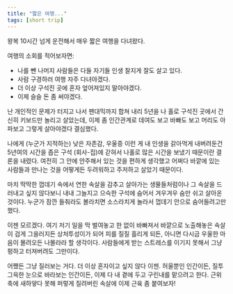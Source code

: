 ```yaml
---
title: "짧은 여행..."
tags: [short trip]
---
```


왕복 10시간 넘게 운전해서 매우 짧은 여행을 다녀왔다.

여행의 소회를 적어보자면:
- 나를 뺀 나머지 사람들은 다들 자기들 인생 찰지게 잘도 살고 있다.
- 사람 구경하러 여행 자주 다녀야겠다.
- 더 이상 구석진 곳에 혼자 엎어져있지 말아야겠다.
- 이제 슬슬 돈 좀 써야겠다.

난 개인적인 문제가 터지고 나서 팬대믹까지 합쳐 내리 5년을 나 홀로 구석진 곳에서 간신히 키보드만 놀리고 살았는데, 이제 좀 인간관계로 데여도 보고 바빠도 보고 머리도 아파보고 그렇게 살아야겠다 결심했다.

나에게 (누군가 지적하는) 낮은 자존감, 우울증 이런 게 내 인생을 갉아먹게 내버려둔건 5년여의 시간을 좁은 구석 (회사-집)에 갇혀서 나홀로 많은 시간을 보냈기 때문이란 결론을 내렸다. 여전히 그 안에 안주해서 있는 것을 편하게 생각했고 어쩌다 바깥에 있는 사람들과 만나는 것을 어떻게든 두려워하고 주저하고 살았기 때문이다.

마치 딱딱한 껍데기 속에서 연한 속살을 감추고 살아가는 생물들처럼이나 그 속살을 드러내고 싶지 않다보니 내내 그늘지고 으슥한 구석에 숨어서 겨우겨우 숨만 쉬고 살아온 것이다. 누군가 잠깐 들춰라도 볼라치면 소스라치게 놀라서 껍데기 안으로 숨어들려고만 했다. 

이젠 모르겠다. 여기 저기 일을 막 벌여놓고 한 없이 바빠져서 바깥으로 노출해놓은 속살이 검게 그을러지든 상처투성이가 되어 피를 질질 흘리게 되든, 아니면 다시금 우울한 마음이 몰려오든 나몰라라 할 생각이다. 사람들에게 받는 스트레스를 이기지 못해서 그냥 펑하고 터져버려도 그만이다. 

어쨌든 그냥 질러보는 거다. 더 이상 혼자이고 싶지 않다 이젠. 허울뿐인 인간이든, 질투 그윽한 눈으로 바라보는 인간이든, 이제 다 내 곁에 두고 구린내를 맡으려고 한다. 근위축에 새하얗다 못해 퍼렇게 질려버린 속살에 이제 근육 좀 붙여보자!